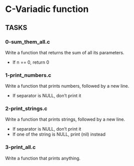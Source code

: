 # C-Variadic function

## TASKS

### 0-sum_them_all.c
Write a function that returns the sum of all its parameters.
- If n == 0, return 0

### 1-print_numbers.c
Write a function that prints numbers, followed by a new line.
- If separator is NULL, don’t print it

### 2-print_strings.c
Write a function that prints strings, followed by a new line.
- If separator is NULL, don’t print it
- If one of the string is NULL, print (nil) instead

### 3-print_all.c
Write a function that prints anything.